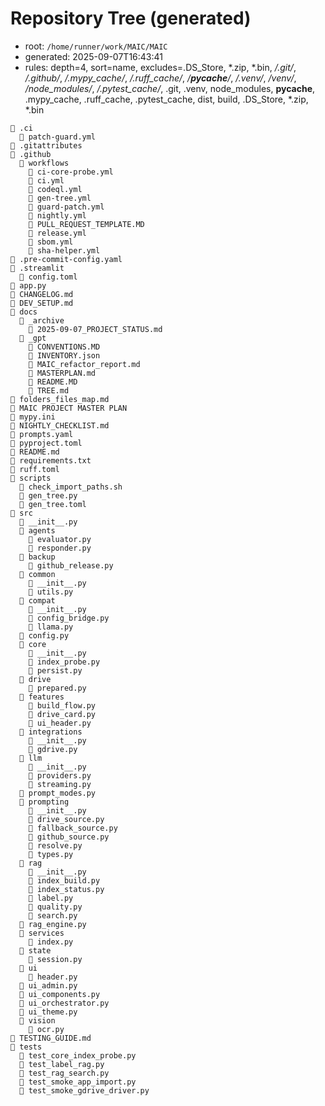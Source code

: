 # Repository Tree (generated)

- root: `/home/runner/work/MAIC/MAIC`
- generated: 2025-09-07T16:43:41
- rules: depth=4, sort=name, excludes=.DS_Store, *.zip, *.bin, */.git/*, */.github/*, */.mypy_cache/*, */.ruff_cache/*, */__pycache__/*, */.venv/*, */venv/*, */node_modules/*, */.pytest_cache/*, .git, .venv, node_modules, __pycache__, .mypy_cache, .ruff_cache, .pytest_cache, dist, build, .DS_Store, *.zip, *.bin

```text
📁 .ci
  📄 patch-guard.yml
📄 .gitattributes
📁 .github
  📁 workflows
    📄 ci-core-probe.yml
    📄 ci.yml
    📄 codeql.yml
    📄 gen-tree.yml
    📄 guard-patch.yml
    📄 nightly.yml
    📄 PULL_REQUEST_TEMPLATE.MD
    📄 release.yml
    📄 sbom.yml
    📄 sha-helper.yml
📄 .pre-commit-config.yaml
📁 .streamlit
  📄 config.toml
📄 app.py
📄 CHANGELOG.md
📄 DEV_SETUP.md
📁 docs
  📁 _archive
    📄 2025-09-07_PROJECT_STATUS.md
  📁 _gpt
    📄 CONVENTIONS.MD
    📄 INVENTORY.json
    📄 MAIC_refactor_report.md
    📄 MASTERPLAN.md
    📄 README.MD
    📄 TREE.md
📄 folders_files_map.md
📄 MAIC PROJECT MASTER PLAN
📄 mypy.ini
📄 NIGHTLY_CHECKLIST.md
📄 prompts.yaml
📄 pyproject.toml
📄 README.md
📄 requirements.txt
📄 ruff.toml
📁 scripts
  📄 check_import_paths.sh
  📄 gen_tree.py
  📄 gen_tree.toml
📁 src
  📄 __init__.py
  📁 agents
    📄 evaluator.py
    📄 responder.py
  📁 backup
    📄 github_release.py
  📁 common
    📄 __init__.py
    📄 utils.py
  📁 compat
    📄 __init__.py
    📄 config_bridge.py
    📄 llama.py
  📄 config.py
  📁 core
    📄 __init__.py
    📄 index_probe.py
    📄 persist.py
  📁 drive
    📄 prepared.py
  📁 features
    📄 build_flow.py
    📄 drive_card.py
    📄 ui_header.py
  📁 integrations
    📄 __init__.py
    📄 gdrive.py
  📁 llm
    📄 __init__.py
    📄 providers.py
    📄 streaming.py
  📄 prompt_modes.py
  📁 prompting
    📄 __init__.py
    📄 drive_source.py
    📄 fallback_source.py
    📄 github_source.py
    📄 resolve.py
    📄 types.py
  📁 rag
    📄 __init__.py
    📄 index_build.py
    📄 index_status.py
    📄 label.py
    📄 quality.py
    📄 search.py
  📄 rag_engine.py
  📁 services
    📄 index.py
  📁 state
    📄 session.py
  📁 ui
    📄 header.py
  📄 ui_admin.py
  📄 ui_components.py
  📄 ui_orchestrator.py
  📄 ui_theme.py
  📁 vision
    📄 ocr.py
📄 TESTING_GUIDE.md
📁 tests
  📄 test_core_index_probe.py
  📄 test_label_rag.py
  📄 test_rag_search.py
  📄 test_smoke_app_import.py
  📄 test_smoke_gdrive_driver.py
```
